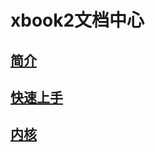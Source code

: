 # xbook2文档中心

## [简介](README.md)

## [快速上手](tutorial/quick-start.md)

## [内核](programing-manual/base/base.md)

